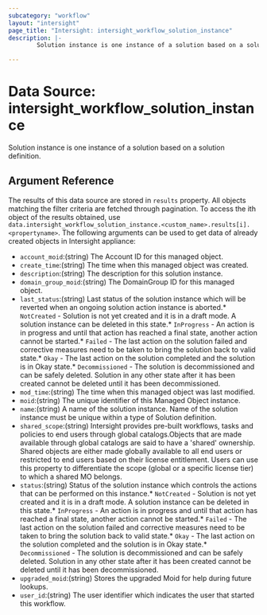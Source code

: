 ```yaml
---
subcategory: "workflow"
layout: "intersight"
page_title: "Intersight: intersight_workflow_solution_instance"
description: |-
        Solution instance is one instance of a solution based on a solution definition.

---
```


# Data Source: intersight_workflow_solution_instance
Solution instance is one instance of a solution based on a solution definition.
## Argument Reference
The results of this data source are stored in `results` property.
All objects matching the filter criteria are fetched through pagination.
To access the ith object of the results obtained, use `data.intersight_workflow_solution_instance.<custom_name>.results[i].<propertyname>`.
The following arguments can be used to get data of already created objects in Intersight appliance:
* `account_moid`:(string) The Account ID for this managed object. 
* `create_time`:(string) The time when this managed object was created. 
* `description`:(string) The description for this solution instance. 
* `domain_group_moid`:(string) The DomainGroup ID for this managed object. 
* `last_status`:(string) Last status of the solution instance which will be reverted when an ongoing solution action instance is aborted.* `NotCreated` - Solution is not yet created and it is in a draft mode. A solution instance can be deleted in this state.* `InProgress` - An action is in progress and until that action has reached a final state, another action cannot be started.* `Failed` - The last action on the solution failed and corrective measures need to be taken to bring the solution back to valid state.* `Okay` - The last action on the solution completed and the solution is in Okay state.* `Decommissioned` - The solution is decommissioned and can be safely deleted. Solution in any other state after it has been created cannot be deleted until it has been decommissioned. 
* `mod_time`:(string) The time when this managed object was last modified. 
* `moid`:(string) The unique identifier of this Managed Object instance. 
* `name`:(string) A name of the solution instance. Name of the solution instance must be unique within a type of Solution definition. 
* `shared_scope`:(string) Intersight provides pre-built workflows, tasks and policies to end users through global catalogs.Objects that are made available through global catalogs are said to have a 'shared' ownership. Shared objects are either made globally available to all end users or restricted to end users based on their license entitlement. Users can use this property to differentiate the scope (global or a specific license tier) to which a shared MO belongs. 
* `status`:(string) Status of the solution instance which controls the actions that can be performed on this instance.* `NotCreated` - Solution is not yet created and it is in a draft mode. A solution instance can be deleted in this state.* `InProgress` - An action is in progress and until that action has reached a final state, another action cannot be started.* `Failed` - The last action on the solution failed and corrective measures need to be taken to bring the solution back to valid state.* `Okay` - The last action on the solution completed and the solution is in Okay state.* `Decommissioned` - The solution is decommissioned and can be safely deleted. Solution in any other state after it has been created cannot be deleted until it has been decommissioned. 
* `upgraded_moid`:(string) Stores the upgraded Moid for help during future lookups. 
* `user_id`:(string) The user identifier which indicates the user that started this workflow. 
 
